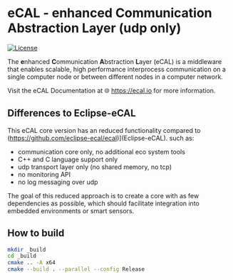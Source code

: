 
# eCAL - enhanced Communication Abstraction Layer (udp only)

[![License](https://img.shields.io/github/license/continental/ecal.svg?style=flat)](LICENSE.txt)

The **e**nhanced **C**ommunication **A**bstraction **L**ayer (eCAL) is a middleware that enables scalable, high performance interprocess communication on a single computer node or between different nodes in a computer network.

Visit the eCAL Documentation at 🌐 https://ecal.io for more information.

## Differences to Eclipse-eCAL

This eCAL core version has an reduced functionality compared to (https://github.com/eclipse-ecal/ecal)](Eclipse-eCAL). such as:
  - communication core only, no additional eco system tools
  - C++ and C language support only
  - udp transport layer only (no shared memory, no tcp)
  - no monitoring API
  - no log messaging over udp

The goal of this reduced approach is to create a core with as few dependencies as possible, which should facilitate integration into embedded environments or smart sensors.

## How to build

```bash
mkdir _build
cd _build
cmake .. -A x64
cmake --build . --parallel --config Release
```
